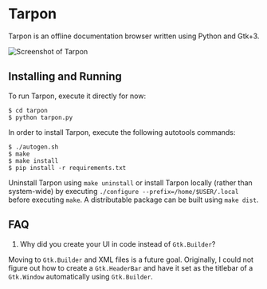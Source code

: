 Tarpon
======

Tarpon is an offline documentation browser written using Python and Gtk+3.

![Screenshot of Tarpon](https://raw.githubusercontent.com/techwizrd/tarpon/master/Screenshot.png)

Installing and Running
----------------------

To run Tarpon, execute it directly for now:

    $ cd tarpon
    $ python tarpon.py

In order to install Tarpon, execute the following autotools commands:

    $ ./autogen.sh
    $ make
    $ make install
    $ pip install -r requirements.txt

Uninstall Tarpon using ``make uninstall`` or install Tarpon locally (rather than system-wide) by executing ``./configure --prefix=/home/$USER/.local`` before executing ``make``. A distributable package can be built using ``make dist``.

FAQ
---

1. Why did you create your UI in code instead of ``Gtk.Builder``?

Moving to ``Gtk.Builder`` and XML files is a future goal. Originally, I could not figure out how to create a ``Gtk.HeaderBar`` and have it set as the titlebar of a ``Gtk.Window`` automatically using ``Gtk.Builder``.
